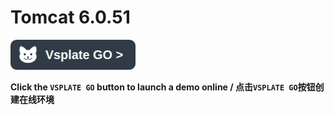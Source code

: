 # Tomcat 6.0.51

<a href="https://www.vsplate.com/?docker-compose=https://github.com/vsplate/dcenvs/tomcat/6.0.51"><img alt="VSPLATE GO" src="https://raw.githubusercontent.com/vsplate/images/master/vsgo_btn.png" width="200px"></a>

**Click the `VSPLATE GO` button to launch a demo online / 点击`VSPLATE GO`按钮创建在线环境**